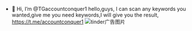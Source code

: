 - 👋 Hi, I’m @TGaccountconquer1
hello,guys, I can scan any keywords you wanted,give me you need keywords,I will give you the result,
https://t.me/accountconquer1
![tinder广告图片](https://github.com/user-attachments/assets/7db92f05-302e-47a1-b4e7-70a58a84cb7d)

<!---
TGaccountconquer1/TGaccountconquer1 is a ✨ special ✨ repository because its `README.md` (this file) appears on your GitHub profile.
You can click the Preview link to take a look at your changes.
--->
